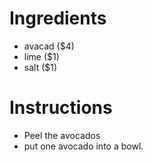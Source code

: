# Ingredients
- avacad ($4) 
- lime ($1) 
- salt ($1) 
# Instructions
- Peel the avocados
- put one avocado into a bowl.
